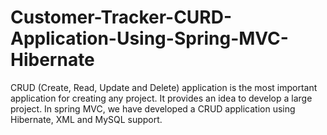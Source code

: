 # Customer-Tracker-CURD-Application-Using-Spring-MVC-Hibernate
CRUD (Create, Read, Update and Delete) application is the most important application for creating any project. It provides an idea to develop a large project. In spring MVC, we have developed a CRUD application using Hibernate, XML and MySQL support.
